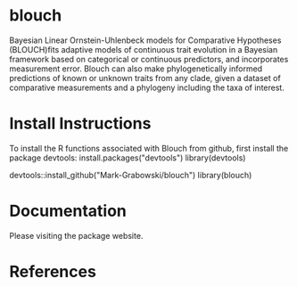 # blouch
Bayesian Linear Ornstein-Uhlenbeck models for Comparative Hypotheses (BLOUCH)fits adaptive models of continuous trait evolution in a Bayesian framework based on categorical or continuous predictors, and incorporates measurement error. Blouch can also make phylogenetically informed predictions of known or unknown traits from any clade, given a dataset of comparative measurements and a phylogeny including the taxa of interest.

# Install Instructions
To install the R functions associated with Blouch from github, first install the package devtools:
install.packages("devtools")
library(devtools)

devtools::install_github("Mark-Grabowski/blouch")
library(blouch)

# Documentation
Please visiting the package website.

# References
